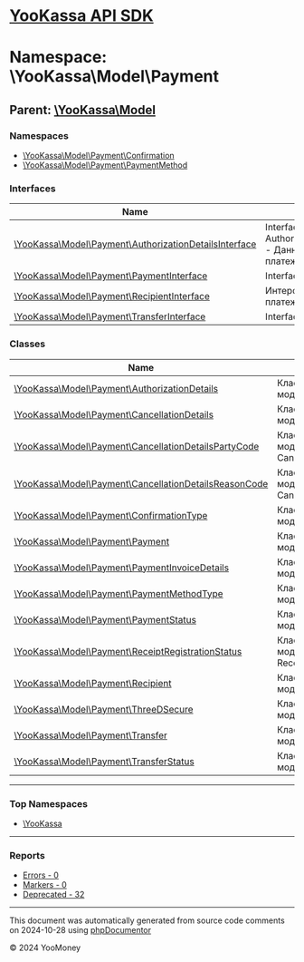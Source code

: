 # [YooKassa API SDK](../home.md)

# Namespace: \YooKassa\Model\Payment

## Parent: [\YooKassa\Model](../namespaces/yookassa-model.md)

### Namespaces

* [\YooKassa\Model\Payment\Confirmation](../namespaces/yookassa-model-payment-confirmation.md)
* [\YooKassa\Model\Payment\PaymentMethod](../namespaces/yookassa-model-payment-paymentmethod.md)

### Interfaces

| Name | Summary |
| ---- | ------- |
| [\YooKassa\Model\Payment\AuthorizationDetailsInterface](../classes/YooKassa-Model-Payment-AuthorizationDetailsInterface.md) | Interface AuthorizationDetailsInterface - Данные об авторизации платежа. |
| [\YooKassa\Model\Payment\PaymentInterface](../classes/YooKassa-Model-Payment-PaymentInterface.md) | Interface PaymentInterface. |
| [\YooKassa\Model\Payment\RecipientInterface](../classes/YooKassa-Model-Payment-RecipientInterface.md) | Интерфейс получателя платежа. |
| [\YooKassa\Model\Payment\TransferInterface](../classes/YooKassa-Model-Payment-TransferInterface.md) | Interface TransferInterface. |

### Classes

| Name | Summary |
| ---- | ------- |
| [\YooKassa\Model\Payment\AuthorizationDetails](../classes/YooKassa-Model-Payment-AuthorizationDetails.md) | Класс, представляющий модель AuthorizationDetails. |
| [\YooKassa\Model\Payment\CancellationDetails](../classes/YooKassa-Model-Payment-CancellationDetails.md) | Класс, представляющий модель CancellationDetails. |
| [\YooKassa\Model\Payment\CancellationDetailsPartyCode](../classes/YooKassa-Model-Payment-CancellationDetailsPartyCode.md) | Класс, представляющий модель CancellationDetailsPartyCode. |
| [\YooKassa\Model\Payment\CancellationDetailsReasonCode](../classes/YooKassa-Model-Payment-CancellationDetailsReasonCode.md) | Класс, представляющий модель CancellationDetailsReasonCode. |
| [\YooKassa\Model\Payment\ConfirmationType](../classes/YooKassa-Model-Payment-ConfirmationType.md) | Класс, представляющий модель ConfirmationType. |
| [\YooKassa\Model\Payment\Payment](../classes/YooKassa-Model-Payment-Payment.md) | Класс, представляющий модель Payment. |
| [\YooKassa\Model\Payment\PaymentInvoiceDetails](../classes/YooKassa-Model-Payment-PaymentInvoiceDetails.md) | Класс, представляющий модель PaymentInvoiceDetails. |
| [\YooKassa\Model\Payment\PaymentMethodType](../classes/YooKassa-Model-Payment-PaymentMethodType.md) | Класс, представляющий модель PaymentMethodType. |
| [\YooKassa\Model\Payment\PaymentStatus](../classes/YooKassa-Model-Payment-PaymentStatus.md) | Класс, представляющий модель PaymentStatus. |
| [\YooKassa\Model\Payment\ReceiptRegistrationStatus](../classes/YooKassa-Model-Payment-ReceiptRegistrationStatus.md) | Класс, представляющий модель ReceiptRegistrationStatus. |
| [\YooKassa\Model\Payment\Recipient](../classes/YooKassa-Model-Payment-Recipient.md) | Класс, представляющий модель Recipient. |
| [\YooKassa\Model\Payment\ThreeDSecure](../classes/YooKassa-Model-Payment-ThreeDSecure.md) | Класс, представляющий модель ThreeDSecure. |
| [\YooKassa\Model\Payment\Transfer](../classes/YooKassa-Model-Payment-Transfer.md) | Класс, представляющий модель Transfer. |
| [\YooKassa\Model\Payment\TransferStatus](../classes/YooKassa-Model-Payment-TransferStatus.md) | Класс, представляющий модель TransferStatus. |

---

### Top Namespaces

* [\YooKassa](../namespaces/yookassa.md)

---

### Reports
* [Errors - 0](../reports/errors.md)
* [Markers - 0](../reports/markers.md)
* [Deprecated - 32](../reports/deprecated.md)

---

This document was automatically generated from source code comments on 2024-10-28 using [phpDocumentor](http://www.phpdoc.org/)

&copy; 2024 YooMoney